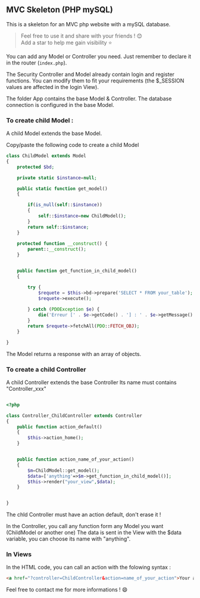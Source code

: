 ## MVC Skeleton (PHP mySQL)

This is a skeleton for an MVC php website with a mySQL database.

> Feel free to use it and share with your friends ! 😊
&nbsp;  
> Add a star to help me gain visibility ⭐

You can add any Model or Controller you need. Just remember to declare it in the router (`index.php`).

The Security Controller and Model already contain login and register functions. 
You can modify them to fit your requirements 
(the $_SESSION values are affected in the login View).

The folder App contains the base Model & Controller.
The database connection is configured in the base Model.

### To create child Model :

A child Model extends the base Model.

Copy/paste the following code to create a child Model

```php
class ChildModel extends Model
{
    protected $bd;

    private static $instance=null;

    public static function get_model()
    {

        if(is_null(self::$instance))
        {
            self::$instance=new ChildModel();
        }
        return self::$instance;
    }
    
    protected function __construct() {
        parent::__construct(); 
    }


    public function get_function_in_child_model()
    {

        try {
            $requete = $this->bd->prepare('SELECT * FROM your_table');
            $requete->execute();
            
        } catch (PDOException $e) {
            die('Erreur [' . $e->getCode() . '] : ' . $e->getMessage() . '</p>');
        }
        return $requete->fetchAll(PDO::FETCH_OBJ);
    }

}
```

The Model returns a response with an array of objects.


### To create a child Controller

A child Controller extends the base Controller
Its name must contains "Controller_xxx"

```php

<?php

class Controller_ChildController extends Controller
{
    public function action_default()
    {
        $this->action_home();
    }


    public function action_name_of_your_action()
    {
        $m=ChildModel::get_model();
        $data=['anything'=>$m->get_function_in_child_model()];
        $this->render("your_view",$data);
    }


}
```

The chld Controller must have an action default, don't erase it !

In the Controller, you call any function form any Model you want (ChildModel or another one)
The data is sent in the View with the $data variable, you can choose its name with "anything".

### In Views

In the HTML code, you can call an action with the folowing syntax :

```HTML
<a href="?controller=ChildController&action=name_of_your_action">Your action</a>
```

Feel free to contact me for more informations ! 😄